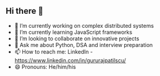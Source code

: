 ## Hi there 👋
                              
<!--
**imguru95/imguru95** is a ✨ _special_ ✨ repository because its `README.md` (this file) appears on your GitHub profile. -->

- 🔭 I’m currently working on complex distributed systems
- 🌱 I’m currently learning JavaScript frameworks
- 👯 I’m looking to collaborate on innovative projects
- 💬 Ask me about Python, DSA and interview preparation
- 📫 How to reach me: LinkedIn - https://www.linkedin.com/in/gururajpatilscu/
- 😄 Pronouns: He/him/his
